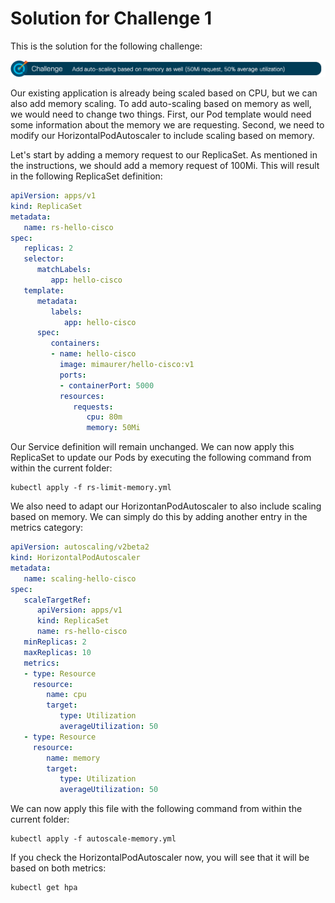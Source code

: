 # Solution for Challenge 1

This is the solution for the following challenge:

![Challenge 1](../../img/challenge1.png?raw=true "Challenge 1")

Our existing application is already being scaled based on CPU, but we can also add memory scaling. To add auto-scaling based on memory as well, we would need to change two things. First, our Pod template would need some information about the memory we are requesting. Second, we need to modify our HorizontalPodAutoscaler to include scaling based on memory.

Let's start by adding a memory request to our ReplicaSet. As mentioned in the instructions, we should add a memory request of 100Mi. This will result in the following ReplicaSet definition:

```yaml
apiVersion: apps/v1
kind: ReplicaSet
metadata:
   name: rs-hello-cisco
spec:
   replicas: 2
   selector:
      matchLabels:
         app: hello-cisco
   template:
      metadata:
         labels:
            app: hello-cisco
      spec:
         containers:
         - name: hello-cisco
           image: mimaurer/hello-cisco:v1
           ports:
           - containerPort: 5000
           resources:
              requests:
                 cpu: 80m
                 memory: 50Mi
```

Our Service definition will remain unchanged. We can now apply this ReplicaSet to update our Pods by executing the following command from within the current folder:

```
kubectl apply -f rs-limit-memory.yml
```

We also need to adapt our HorizontanPodAutoscaler to also include scaling based on memory. We can simply do this by adding another entry in the metrics category:

```yaml
apiVersion: autoscaling/v2beta2
kind: HorizontalPodAutoscaler
metadata:
   name: scaling-hello-cisco
spec:
   scaleTargetRef:
      apiVersion: apps/v1
      kind: ReplicaSet
      name: rs-hello-cisco
   minReplicas: 2
   maxReplicas: 10
   metrics:
   - type: Resource
     resource:
        name: cpu
        target:
           type: Utilization
           averageUtilization: 50
   - type: Resource
     resource:
        name: memory
        target:
           type: Utilization
           averageUtilization: 50
```

We can now apply this file with the following command from within the current folder:

```
kubectl apply -f autoscale-memory.yml
```

If you check the HorizontalPodAutoscaler now, you will see that it will be based on both metrics:

```
kubectl get hpa
```
